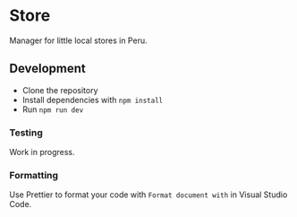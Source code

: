 # Store

Manager for little local stores in Peru.

## Development

- Clone the repository
- Install dependencies with `npm install`
- Run `npm run dev`

### Testing

Work in progress.

### Formatting

Use Prettier to format your code with `Format document with` in Visual Studio Code.
